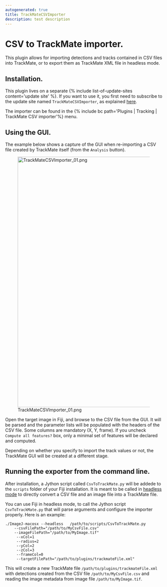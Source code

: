 ```yaml
---
autogenerated: true
title: TrackMateCSVImporter
description: test description
---
```


CSV to TrackMate importer.
==========================

This plugin allows for importing detections and tracks contained in CSV files into TrackMate, or to export them as TrackMate XML file in headless mode.

Installation.
-------------

This plugin lives on a separate {% include list-of-update-sites content='update site' %}. If you want to use it, you first need to subscribe to the update site named `TrackMateCSVImporter`, as explained [here](/update-sites/following).

The importer can be found in the {% include bc path='Plugins | Tracking | TrackMate CSV importer'%} menu.

Using the GUI.
--------------

The example below shows a capture of the GUI when re-importing a CSV file created by TrackMate itself (from the `Analysis` button).

<figure><img src="/media/plugins/trackmateCSVImporter 01.png" title="TrackMateCSVImporter_01.png" width="800" alt="TrackMateCSVImporter_01.png" /><figcaption aria-hidden="true">TrackMateCSVImporter_01.png</figcaption></figure>

Open the target image in Fiji, and browse to the CSV file from the GUI. It will be parsed and the parameter lists will be populated with the headers of the CSV file. Some columns are mandatory (X, Y, frame). If you uncheck `Compute all features?` box, only a minimal set of features will be declared and computed.

Depending on whether you specify to import the track values or not, the TrackMate GUI will be created at a different stage.

Running the exporter from the command line.
-------------------------------------------

After installation, a Jython script called `CsvToTrackMate.py` will be addede to the `scripts` folder of your Fiji installation. It is meant to be called in [headless mode](/learn/headless) to directly convert a CSV file and an image file into a TrackMate file.

You can use Fiji in headless mode, to call the Jython script `CsvToTrackMate.py` that will parse arguments and configure the importer properly. Here is an example:

    ./ImageJ-macosx --headless   /path/to/scripts/CsvToTrackMate.py 
        --csvFilePath="/path/to/MyCsvFile.csv" 
        --imageFilePath="/path/to/MyImage.tif"
         --xCol=1 
         --radius=2 
         --yCol=2 
         --zCol=3 
         --frameCol=0
         --targetFilePath="/path/to/plugins/trackmateFile.xml"

This will create a new TrackMate file `/path/to/plugins/trackmateFile.xml` with detections created from the CSV file `/path/to/MyCsvFile.csv` and reading the image metadata from image file `/path/to/MyImage.tif`.
